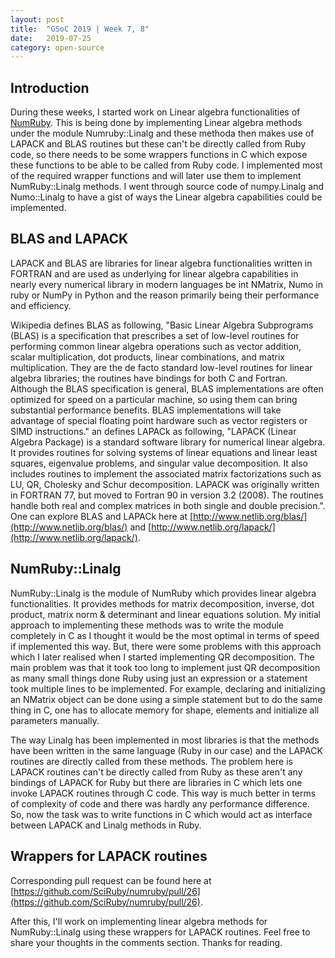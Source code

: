 ```yaml
---
layout: post
title:  "GSoC 2019 | Week 7, 8"
date:   2019-07-25
category: open-source
---
```


## Introduction

During these weeks, I started work on Linear algebra functionalities of [NumRuby](https://github.com/SciRuby/numruby). This is being done by implementing Linear algebra methods under the module Numruby::Linalg and these methoda then makes use of LAPACK and BLAS routines but these can't be directly called from Ruby code, so there needs to be some wrappers functions in C which expose these functions to be able to be called from Ruby code. I implemented most of the required wrapper functions and will later use them to implement NumRuby::Linalg methods. I went through source code of numpy.Linalg and Numo::Linalg to have a gist of ways the Linear algebra capabilities could be implemented.

## BLAS and LAPACK

LAPACK and BLAS are libraries for linear algebra functionalities written in FORTRAN and are used as underlying for linear algebra capabilities in nearly every numerical library in modern languages be int NMatrix, Numo in ruby or NumPy in Python and the reason primarily being their performance and efficiency. 

Wikipedia defines BLAS as following, "Basic Linear Algebra Subprograms (BLAS) is a specification that prescribes a set of low-level routines for performing common linear algebra operations such as vector addition, scalar multiplication, dot products, linear combinations, and matrix multiplication. They are the de facto standard low-level routines for linear algebra libraries; the routines have bindings for both C and Fortran. Although the BLAS specification is general, BLAS implementations are often optimized for speed on a particular machine, so using them can bring substantial performance benefits. BLAS implementations will take advantage of special floating point hardware such as vector registers or SIMD instructions." an defines LAPACk as following, "LAPACK (Linear Algebra Package) is a standard software library for numerical linear algebra. It provides routines for solving systems of linear equations and linear least squares, eigenvalue problems, and singular value decomposition. It also includes routines to implement the associated matrix factorizations such as LU, QR, Cholesky and Schur decomposition. LAPACK was originally written in FORTRAN 77, but moved to Fortran 90 in version 3.2 (2008). The routines handle both real and complex matrices in both single and double precision.". One can explore BLAS and LAPACk here at [http://www.netlib.org/blas/](http://www.netlib.org/blas/) and [http://www.netlib.org/lapack/](http://www.netlib.org/lapack/).

## NumRuby::Linalg

NumRuby::Linalg is the module of NumRuby which provides linear algebra functionalities. It provides methods for matrix decomposition, inverse, dot product, matrix norm & determinant and linear equations solution. My initial approach to implementing these methods was to write the module completely in C as I thought it would be the most optimal in terms of speed if implemented this way. But, there were some problems with this approach which I later realised when I started implementing QR decomposition. The main problem was that it took too long to implement just QR decomposition as many small things done Ruby using just an expression or a statement took multiple lines to be implemented. For example, declaring and initializing an NMatrix object can be done using a simple statement but to do the same thing in C, one has to allocate memory for shape, elements and initialize all parameters manually.

The way Linalg has been implemented in most libraries is that the methods have been written in the same language (Ruby in our case) and the LAPACK routines are directly called from these methods. The problem here is LAPACK routines can't be directly called from Ruby as these aren't any bindings of LAPACK for Ruby but there are libraries in C which lets one invoke LAPACK routines through C code. This way is much better in terms of complexity of code and there was hardly any performance difference. So, now the task was to write functions in C which would act as interface between LAPACK and Linalg methods in Ruby.

## Wrappers for LAPACK routines



Corresponding pull request can be found here at [https://github.com/SciRuby/numruby/pull/26](https://github.com/SciRuby/numruby/pull/26).

After this, I'll work on implementing linear algebra methods for NumRuby::Linalg using these wrappers for LAPACK routines. Feel free to share your thoughts in the comments section. Thanks for reading.
